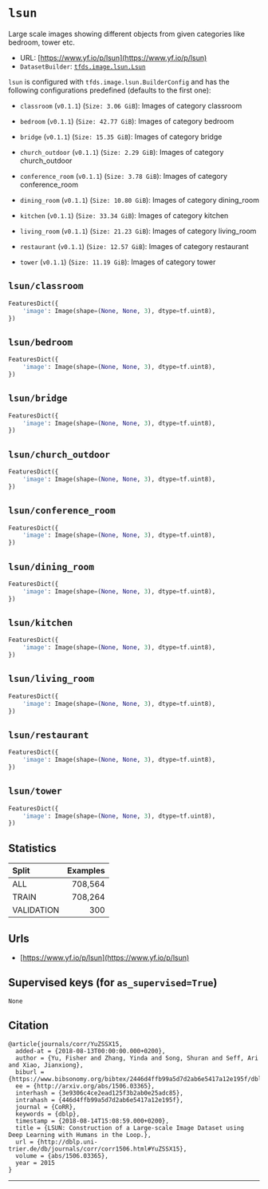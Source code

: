 <div itemscope itemtype="http://schema.org/Dataset">
  <div itemscope itemprop="includedInDataCatalog" itemtype="http://schema.org/DataCatalog">
    <meta itemprop="name" content="TensorFlow Datasets" />
  </div>
  <meta itemprop="name" content="lsun" />
  <meta itemprop="description" content="Large scale images showing different objects from given categories like bedroom, tower etc." />
  <meta itemprop="url" content="https://www.tensorflow.org/datasets/catalog/lsun" />
  <meta itemprop="sameAs" content="https://www.yf.io/p/lsun" />
</div>

# `lsun`

Large scale images showing different objects from given categories like bedroom,
tower etc.

*   URL: [https://www.yf.io/p/lsun](https://www.yf.io/p/lsun)
*   `DatasetBuilder`:
    [`tfds.image.lsun.Lsun`](https://github.com/tensorflow/datasets/tree/master/tensorflow_datasets/image/lsun.py)

`lsun` is configured with `tfds.image.lsun.BuilderConfig` and has the following
configurations predefined (defaults to the first one):

*   `classroom` (`v0.1.1`) (`Size: 3.06 GiB`): Images of category classroom

*   `bedroom` (`v0.1.1`) (`Size: 42.77 GiB`): Images of category bedroom

*   `bridge` (`v0.1.1`) (`Size: 15.35 GiB`): Images of category bridge

*   `church_outdoor` (`v0.1.1`) (`Size: 2.29 GiB`): Images of category
    church_outdoor

*   `conference_room` (`v0.1.1`) (`Size: 3.78 GiB`): Images of category
    conference_room

*   `dining_room` (`v0.1.1`) (`Size: 10.80 GiB`): Images of category dining_room

*   `kitchen` (`v0.1.1`) (`Size: 33.34 GiB`): Images of category kitchen

*   `living_room` (`v0.1.1`) (`Size: 21.23 GiB`): Images of category living_room

*   `restaurant` (`v0.1.1`) (`Size: 12.57 GiB`): Images of category restaurant

*   `tower` (`v0.1.1`) (`Size: 11.19 GiB`): Images of category tower

## `lsun/classroom`

```python
FeaturesDict({
    'image': Image(shape=(None, None, 3), dtype=tf.uint8),
})
```

## `lsun/bedroom`

```python
FeaturesDict({
    'image': Image(shape=(None, None, 3), dtype=tf.uint8),
})
```

## `lsun/bridge`

```python
FeaturesDict({
    'image': Image(shape=(None, None, 3), dtype=tf.uint8),
})
```

## `lsun/church_outdoor`

```python
FeaturesDict({
    'image': Image(shape=(None, None, 3), dtype=tf.uint8),
})
```

## `lsun/conference_room`

```python
FeaturesDict({
    'image': Image(shape=(None, None, 3), dtype=tf.uint8),
})
```

## `lsun/dining_room`

```python
FeaturesDict({
    'image': Image(shape=(None, None, 3), dtype=tf.uint8),
})
```

## `lsun/kitchen`

```python
FeaturesDict({
    'image': Image(shape=(None, None, 3), dtype=tf.uint8),
})
```

## `lsun/living_room`

```python
FeaturesDict({
    'image': Image(shape=(None, None, 3), dtype=tf.uint8),
})
```

## `lsun/restaurant`

```python
FeaturesDict({
    'image': Image(shape=(None, None, 3), dtype=tf.uint8),
})
```

## `lsun/tower`

```python
FeaturesDict({
    'image': Image(shape=(None, None, 3), dtype=tf.uint8),
})
```

## Statistics

Split      | Examples
:--------- | -------:
ALL        | 708,564
TRAIN      | 708,264
VALIDATION | 300

## Urls

*   [https://www.yf.io/p/lsun](https://www.yf.io/p/lsun)

## Supervised keys (for `as_supervised=True`)
`None`

## Citation
```
@article{journals/corr/YuZSSX15,
  added-at = {2018-08-13T00:00:00.000+0200},
  author = {Yu, Fisher and Zhang, Yinda and Song, Shuran and Seff, Ari and Xiao, Jianxiong},
  biburl = {https://www.bibsonomy.org/bibtex/2446d4ffb99a5d7d2ab6e5417a12e195f/dblp},
  ee = {http://arxiv.org/abs/1506.03365},
  interhash = {3e9306c4ce2ead125f3b2ab0e25adc85},
  intrahash = {446d4ffb99a5d7d2ab6e5417a12e195f},
  journal = {CoRR},
  keywords = {dblp},
  timestamp = {2018-08-14T15:08:59.000+0200},
  title = {LSUN: Construction of a Large-scale Image Dataset using Deep Learning with Humans in the Loop.},
  url = {http://dblp.uni-trier.de/db/journals/corr/corr1506.html#YuZSSX15},
  volume = {abs/1506.03365},
  year = 2015
}
```

--------------------------------------------------------------------------------
